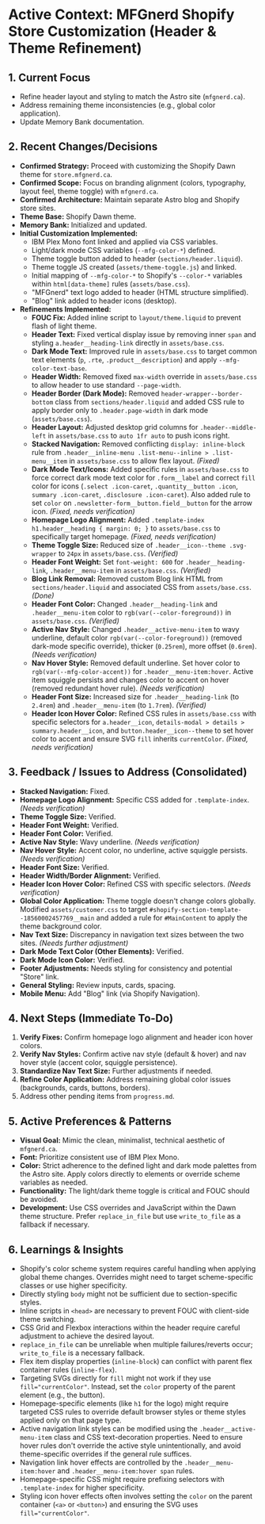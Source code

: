 # Active Context: MFGnerd Shopify Store Customization (Header & Theme Refinement)

## 1. Current Focus

*   Refine header layout and styling to match the Astro site (`mfgnerd.ca`).
*   Address remaining theme inconsistencies (e.g., global color application).
*   Update Memory Bank documentation.

## 2. Recent Changes/Decisions

*   **Confirmed Strategy:** Proceed with customizing the Shopify Dawn theme for `store.mfgnerd.ca`.
*   **Confirmed Scope:** Focus on branding alignment (colors, typography, layout feel, theme toggle) with `mfgnerd.ca`.
*   **Confirmed Architecture:** Maintain separate Astro blog and Shopify store sites.
*   **Theme Base:** Shopify Dawn theme.
*   **Memory Bank:** Initialized and updated.
*   **Initial Customization Implemented:**
    *   IBM Plex Mono font linked and applied via CSS variables.
    *   Light/dark mode CSS variables (`--mfg-color-*`) defined.
    *   Theme toggle button added to header (`sections/header.liquid`).
    *   Theme toggle JS created (`assets/theme-toggle.js`) and linked.
    *   Initial mapping of `--mfg-color-*` to Shopify's `--color-*` variables within `html[data-theme]` rules (`assets/base.css`).
    *   "MFGnerd" text logo added to header (HTML structure simplified).
    *   "Blog" link added to header icons (desktop).
*   **Refinements Implemented:**
    *   **FOUC Fix:** Added inline script to `layout/theme.liquid` to prevent flash of light theme.
    *   **Header Text:** Fixed vertical display issue by removing inner `span` and styling `a.header__heading-link` directly in `assets/base.css`.
    *   **Dark Mode Text:** Improved rule in `assets/base.css` to target common text elements (`p`, `.rte`, `.product__description`) and apply `--mfg-color-text-base`.
    *   **Header Width:** Removed fixed `max-width` override in `assets/base.css` to allow header to use standard `--page-width`.
    *   **Header Border (Dark Mode):** Removed `header-wrapper--border-bottom` class from `sections/header.liquid` and added CSS rule to apply border only to `.header.page-width` in dark mode (`assets/base.css`).
    *   **Header Layout:** Adjusted desktop grid columns for `.header--middle-left` in `assets/base.css` to `auto 1fr auto` to push icons right.
    *   **Stacked Navigation:** Removed conflicting `display: inline-block` rule from `.header__inline-menu .list-menu--inline > .list-menu__item` in `assets/base.css` to allow flex layout. *(Fixed)*
    *   **Dark Mode Text/Icons:** Added specific rules in `assets/base.css` to force correct dark mode text color for `.form__label` and correct `fill` color for icons (`.select .icon-caret`, `.quantity__button .icon`, `summary .icon-caret`, `.disclosure .icon-caret`). Also added rule to set `color` on `.newsletter-form__button.field__button` for the arrow icon. *(Fixed, needs verification)*
    *   **Homepage Logo Alignment:** Added `.template-index h1.header__heading { margin: 0; }` to `assets/base.css` to specifically target homepage. *(Fixed, needs verification)*
    *   **Theme Toggle Size:** Reduced size of `.header__icon--theme .svg-wrapper` to `24px` in `assets/base.css`. *(Verified)*
    *   **Header Font Weight:** Set `font-weight: 600` for `.header__heading-link`, `.header__menu-item` in `assets/base.css`. *(Verified)*
    *   **Blog Link Removal:** Removed custom Blog link HTML from `sections/header.liquid` and associated CSS from `assets/base.css`. *(Done)*
    *   **Header Font Color:** Changed `.header__heading-link` and `.header__menu-item` color to `rgb(var(--color-foreground))` in `assets/base.css`. *(Verified)*
    *   **Active Nav Style:** Changed `.header__active-menu-item` to wavy underline, default color `rgb(var(--color-foreground))` (removed dark-mode specific override), thicker (`0.25rem`), more offset (`0.6rem`). *(Needs verification)*
    *   **Nav Hover Style:** Removed default underline. Set hover color to `rgb(var(--mfg-color-accent))` for `.header__menu-item:hover`. Active item squiggle persists and changes color to accent on hover (removed redundant hover rule). *(Needs verification)*
    *   **Header Font Size:** Increased size for `.header__heading-link` (to `2.4rem`) and `.header__menu-item` (to `1.7rem`). *(Verified)*
    *   **Header Icon Hover Color:** Refined CSS rules in `assets/base.css` with specific selectors for `a.header__icon`, `details-modal > details > summary.header__icon`, and `button.header__icon--theme` to set hover color to accent and ensure SVG `fill` inherits `currentColor`. *(Fixed, needs verification)*

## 3. Feedback / Issues to Address (Consolidated)

*   **Stacked Navigation:** Fixed.
*   **Homepage Logo Alignment:** Specific CSS added for `.template-index`. *(Needs verification)*
*   **Theme Toggle Size:** Verified.
*   **Header Font Weight:** Verified.
*   **Header Font Color:** Verified.
*   **Active Nav Style:** Wavy underline. *(Needs verification)*
*   **Nav Hover Style:** Accent color, no underline, active squiggle persists. *(Needs verification)*
*   **Header Font Size:** Verified.
*   **Header Width/Border Alignment:** Verified.
*   **Header Icon Hover Color:** Refined CSS with specific selectors. *(Needs verification)*
*   **Global Color Application:** Theme toggle doesn't change colors globally. Modified `assets/customer.css` to target `#shopify-section-template--18560002457769__main` and added a rule for `#MainContent` to apply the theme background color.
*   **Nav Text Size:** Discrepancy in navigation text sizes between the two sites. *(Needs further adjustment)*
*   **Dark Mode Text Color (Other Elements):** Verified.
*   **Dark Mode Icon Color:** Verified.
*   **Footer Adjustments:** Needs styling for consistency and potential "Store" link.
*   **General Styling:** Review inputs, cards, spacing.
*   **Mobile Menu:** Add "Blog" link (via Shopify Navigation).

## 4. Next Steps (Immediate To-Do)

1.  **Verify Fixes:** Confirm homepage logo alignment and header icon hover colors.
2.  **Verify Nav Styles:** Confirm active nav style (default & hover) and nav hover style (accent color, squiggle persistence).
3.  **Standardize Nav Text Size:** Further adjustments if needed.
4.  **Refine Color Application:** Address remaining global color issues (backgrounds, cards, buttons, borders).
5.  Address other pending items from `progress.md`.

## 5. Active Preferences & Patterns

*   **Visual Goal:** Mimic the clean, minimalist, technical aesthetic of `mfgnerd.ca`.
*   **Font:** Prioritize consistent use of IBM Plex Mono.
*   **Color:** Strict adherence to the defined light and dark mode palettes from the Astro site. Apply colors directly to elements or override scheme variables as needed.
*   **Functionality:** The light/dark theme toggle is critical and FOUC should be avoided.
*   **Development:** Use CSS overrides and JavaScript within the Dawn theme structure. Prefer `replace_in_file` but use `write_to_file` as a fallback if necessary.

## 6. Learnings & Insights

*   Shopify's color scheme system requires careful handling when applying global theme changes. Overrides might need to target scheme-specific classes or use higher specificity.
*   Directly styling `body` might not be sufficient due to section-specific styles.
*   Inline scripts in `<head>` are necessary to prevent FOUC with client-side theme switching.
*   CSS Grid and Flexbox interactions within the header require careful adjustment to achieve the desired layout.
*   `replace_in_file` can be unreliable when multiple failures/reverts occur; `write_to_file` is a necessary fallback.
*   Flex item display properties (`inline-block`) can conflict with parent flex container rules (`inline-flex`).
*   Targeting SVGs directly for `fill` might not work if they use `fill="currentColor"`. Instead, set the `color` property of the parent element (e.g., the button).
*   Homepage-specific elements (like `h1` for the logo) might require targeted CSS rules to override default browser styles or theme styles applied only on that page type.
*   Active navigation link styles can be modified using the `.header__active-menu-item` class and CSS text-decoration properties. Need to ensure hover rules don't override the active style unintentionally, and avoid theme-specific overrides if the general rule suffices.
*   Navigation link hover effects are controlled by the `.header__menu-item:hover` and `.header__menu-item:hover span` rules.
*   Homepage-specific CSS might require prefixing selectors with `.template-index` for higher specificity.
*   Styling icon hover effects often involves setting the `color` on the parent container (`<a>` or `<button>`) and ensuring the SVG uses `fill="currentColor"`.
